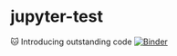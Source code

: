 # jupyter-test

:cat: Introducing outstanding code
[![Binder](https://mybinder.org/badge_logo.svg)](https://mybinder.org/v2/gh/FastAndFourier/jupyter-test/HEAD)
